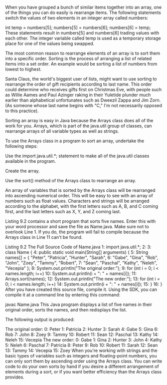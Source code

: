 When you have grouped a bunch of similar items together into an array, one of the things you can do easily is rearrange items. The following statements switch the values of two elements in an integer array called numbers:

int temp = numbers[5];
numbers[5] = numbers[6];
numbers[6] = temp;
These statements result in numbers[5] and numbers[6] trading values with each other. The integer variable called temp is used as a temporary storage place for one of the values being swapped.

The most common reason to rearrange elements of an array is to sort them into a specific order. Sorting is the process of arranging a list of related items into a set order. An example would be sorting a list of numbers from lowest to highest.

Santa Claus, the world's biggest user of lists, might want to use sorting to rearrange the order of gift recipients according to last name. This order could determine who receives gifts first on Christmas Eve, with people such as Willie Aames and Paul Azinger raking in their Yuletide plunder much earlier than alphabetical unfortunates such as Dweezil Zappa and Jim Zorn. (As someone whose last name begins with "C," I'm not necessarily opposed to this practice).

Sorting an array is easy in Java because the Arrays class does all of the work for you. Arrays, which is part of the java.util group of classes, can rearrange arrays of all variable types as well as strings.

To use the Arrays class in a program to sort an array, undertake the following steps:

Use the import java.util.*; statement to make all of the java.util classes available in the program.

Create the array.

Use the sort() method of the Arrays class to rearrange an array.

An array of variables that is sorted by the Arrays class will be rearranged into ascending numerical order. This will be easy to see with an array of numbers such as float values. Characters and strings will be arranged according to the alphabet, with the first letters such as A, B, and C coming first, and the last letters such as X, Y, and Z coming last.

Listing 9.2 contains a short program that sorts five names. Enter this with your word processor and save the file as Name.java. Make sure not to overlook Line 1. If you do, the program will fail to compile because the Arrays class in Line 11 can't be found.

Listing 9.2 The Full Source Code of Name.java
 1: import java.util.*;
 2:
 3: class Name {
 4:   public static void main(String[] arguments) {
 5:     String names[] = { "Peter", "Patricia", "Hunter", "Sarah",
 6:       "Gabe", "Gina", "Rob", "John", "Zoey", "Tammy", "Robert",
 7:       "Sean", "Paschal", "Kathy", "Neleh", "Vecepia" };
 8:     System.out.println("The original order:");
 9:     for (int i = 0; i < names.length; i++)
10:       System.out.println(i + ": " + names[i]);
11:     Arrays.sort(names);
12:     System.out.println("The new order:");
13:     for (int i = 0; i < names.length; i++)
14:       System.out.println(i + ": " + names[i]);
15:   }
16: }
After you have created this source file, compile it. Using the SDK, you can compile it at a command line by entering this command:

javac Name.java
This Java program displays a list of five names in their original order, sorts the names, and then redisplays the list.

The following output is produced:

The original order:
0: Peter
1: Patricia
2: Hunter
3: Sarah
4: Gabe
5: Gina
6: Rob
7: John
8: Zoey
9: Tammy
10: Robert
11: Sean
12: Paschal
13: Kathy
14: Neleh
15: Vecepia
The new order:
0: Gabe
1: Gina
2: Hunter
3: John
4: Kathy
5: Neleh
6: Paschal
7: Patricia
8: Peter
9: Rob
10: Robert
11: Sarah
12: Sean
13: Tammy
14: Vecepia
15: Zoey
When you're working with strings and the basic types of variables such as integers and floating-point numbers, you can only sort them by ascending order using the Arrays class. You can write code to do your own sorts by hand if you desire a different arrangement of elements during a sort, or if you want better efficiency than the Arrays class provides.
